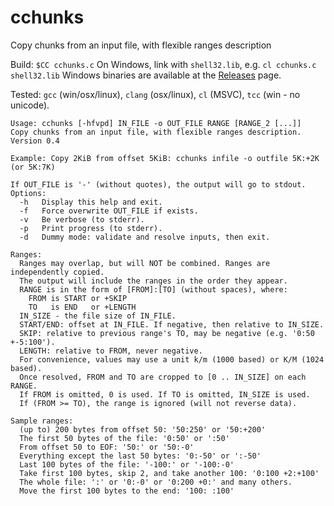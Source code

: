 # cchunks
Copy chunks from an input file, with flexible ranges description

Build:  `$CC cchunks.c`
On Windows, link with `shell32.lib`, e.g. `cl cchunks.c shell32.lib`
Windows binaries are available at the [Releases](https://github.com/avih/cchunks/releases/) page.

Tested: `gcc` (win/osx/linux), `clang` (osx/linux), `cl` (MSVC), `tcc` (win - no unicode).

```
Usage: cchunks [-hfvpd] IN_FILE -o OUT_FILE RANGE [RANGE_2 [...]]
Copy chunks from an input file, with flexible ranges description.
Version 0.4

Example: Copy 2KiB from offset 5KiB: cchunks infile -o outfile 5K:+2K (or 5K:7K)

If OUT_FILE is '-' (without quotes), the output will go to stdout.
Options:
  -h   Display this help and exit.
  -f   Force overwrite OUT_FILE if exists.
  -v   Be verbose (to stderr).
  -p   Print progress (to stderr).
  -d   Dummy mode: validate and resolve inputs, then exit.

Ranges:
  Ranges may overlap, but will NOT be combined. Ranges are independently copied.
  The output will include the ranges in the order they appear.
  RANGE is in the form of [FROM]:[TO] (without spaces), where:
    FROM is START or +SKIP
    TO   is END   or +LENGTH
  IN_SIZE - the file size of IN_FILE.
  START/END: offset at IN_FILE. If negative, then relative to IN_SIZE.
  SKIP: relative to previous range's TO, may be negative (e.g. '0:50 +-5:100').
  LENGTH: relative to FROM, never negative.
  For convenience, values may use a unit k/m (1000 based) or K/M (1024 based).
  Once resolved, FROM and TO are cropped to [0 .. IN_SIZE] on each RANGE.
  If FROM is omitted, 0 is used. If TO is omitted, IN_SIZE is used.
  If (FROM >= TO), the range is ignored (will not reverse data).

Sample ranges:
  (up to) 200 bytes from offset 50: '50:250' or '50:+200'
  The first 50 bytes of the file: '0:50' or ':50'
  From offset 50 to EOF: '50:' or '50:-0'
  Everything except the last 50 bytes: '0:-50' or ':-50'
  Last 100 bytes of the file: '-100:' or '-100:-0'
  Take first 100 bytes, skip 2, and take another 100: '0:100 +2:+100'
  The whole file: ':' or '0:-0' or '0:200 +0:' and many others.
  Move the first 100 bytes to the end: '100: :100'
```
